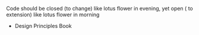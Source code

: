 Code should be closed (to change) like lotus flower in evening, yet open ( to extension) like lotus flower in morning
- Design Principles Book
